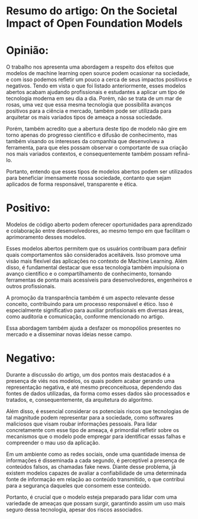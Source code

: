 # Resumo do artigo: On the Societal Impact of Open Foundation Models 

# Opinião:
O trabalho nos apresenta uma abordagem a respeito dos efeitos que modelos de machine learning open source podem ocasionar na sociedade, e com isso podemos refletir um pouco a cerca de seus impactos positivos e negativos. Tendo em vista o que foi listado anteriormente, esses modelos abertos acabam ajudando profissionais e estudantes a aplicar um tipo de tecnologia moderna em seu dia a dia. Porém, não se trata de um mar de rosas, uma vez que essa mesma tecnologia que possibilita avanços positivos para a ciência e mercado, também pode ser utilizada para arquitetar os mais variados tipos de ameaça a nossa sociedade.

Porém, também acredito que a abertura deste tipo de modelo não gire em torno apenas do progresso científico e difusão de conhecimento, mas também visando os interesses da companhia que desenvolveu a ferramenta, para que eles possam observar o comportante de sua criação nos mais variados contextos, e consequentemente também possam refiná-lo.

Portanto, entendo que esses tipos de modelos abertos podem ser utilizados para beneficiar imensamente nossa sociedade, contanto que sejam aplicados de forma responsável, transparente e ética. 

# Positivo: 
Modelos de código aberto podem oferecer oportunidades para aprendizado e colaboração entre desenvolvedores, ao mesmo tempo em que facilitam o aprimoramento desses modelos.

Esses modelos abertos permitem que os usuários contribuam para definir quais comportamentos são considerados aceitáveis. Isso promove uma visão mais flexível das aplicações no contexto de Machine Learning. Além disso, é fundamental destacar que essa tecnologia também impulsiona o avanço científico e o compartilhamento de conhecimento, tornando ferramentas de ponta mais acessíveis para desenvolvedores, engenheiros e outros profissionais.

A promoção da transparência também é um aspecto relevante desse conceito, contribuindo para um processo responsável e ético. Isso é especialmente significativo para auxiliar profissionais em diversas áreas, como auditoria e comunicação, conforme mencionado no artigo.

Essa abordagem também ajuda a desfazer os monopólios presentes no mercado e a disseminar novas ideias nesse campo.
# Negativo:
Durante a discussão do artigo, um dos pontos mais destacados é a presença de viés nos modelos, os quais podem acabar gerando uma representação negativa, e até mesmo preconceituosa, dependendo das fontes de dados utilizadas, da forma como esses dados são processados e tratados, e, consequentemente, da arquitetura do algoritmo.

Além disso, é essencial considerar os potenciais riscos que tecnologias de tal magnitude podem representar para a sociedade, como softwares maliciosos que visam roubar informações pessoais. Para lidar concretamente com esse tipo de ameaça, é primordial refletir sobre os mecanismos que o modelo pode empregar para identificar essas falhas e compreender o mau uso da aplicação.

Em um ambiente como as redes sociais, onde uma quantidade imensa de informações é disseminada a cada segundo, é perceptível a presença de conteúdos falsos, as chamadas fake news. Diante desse problema, já existem modelos capazes de avaliar a confiabilidade de uma determinada fonte de informação em relação ao conteúdo transmitido, o que contribui para a segurança daqueles que consomem esse conteúdo.

Portanto, é crucial que o modelo esteja preparado para lidar com uma variedade de ameaças que possam surgir, garantindo assim um uso mais seguro dessa tecnologia, apesar dos riscos associados.
